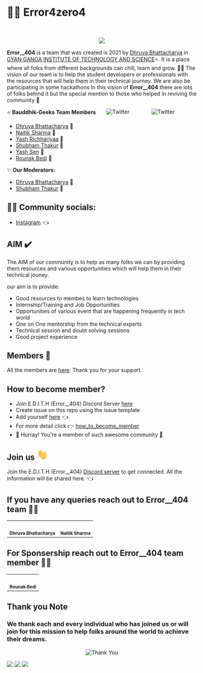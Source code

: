 # 👨‍🎓 Error4zero4 

<br>
<p align="center">
  <img align="top" src="https://user-images.githubusercontent.com/71749153/145678444-40650a1b-c382-463b-bc22-df28c6f9c262.gif">

**Error__404** is a team that was created is 2021 by [Dhruva Bhattacharya](https://github.com/dhruvaop) in [GYAN GANGA INSTITUTE OF TECHNOLOGY AND SCIENCE](https://ggits.org)⭐. It is a place where all folks from different backgrounds can chill, learn and grow. 👨‍🎓
The vision of our team is to help the student developers or professionals with the resources that will help them in their technical journey. We are also be participating in some hackathons In this vision of **Error__404** there are lots of folks behind it but the special mention to those who helped in reviving the community 👨‍

<a href="https://www.instagram.com/error_4zero4/" target="_blank"><img src="https://upload.wikimedia.org/wikipedia/commons/thumb/e/e7/Instagram_logo_2016.svg/768px-Instagram_logo_2016.svg.png" height="120px" width="120px" alt="Twitter" align="right"></a>
<a href="https://twitter.com/" target="_blank"><img src="https://cdn2.iconfinder.com/data/icons/social-media-2199/64/social_media_isometric_6-twitter-512.png" height="120px" width="120px" alt="Twitter" align="right"></a>

⭐ **Bauddhik-Geeks Team Members**

-   [Dhruva Bhattacharya](https://github.com/dhruvaop) 💬
-   [Naitik Sharma](https://github.com/Naitik234) 💬
-   [Yash Richhariyaa](https://github.com/yashrichhariyaa) 💬
-   [Shubham Thakur](https://github.com/shubham-31-thakur) 💬
-   [Yash Sen](https://github.com/yash31-sen) 💬
-   [Rounak Bedi](https://github.com/Rounakbedi) 💬


✨ **Our Moderators:**
  
-   [Dhruva Bhattacharya](https://github.com/dhruvaop) 💬
-   [Shubham Thakur](https://github.com/shubham-31-thakur) 💬



## 👨‍🎓 Community socials:
   
-   [Instagram](https://www.instagram.com/error_4zero4/) 👈

## AIM ✔️

The AIM of our community is to help as many folks we can by providing them resources and various opportunities which will help them in their technical jouney.

our aim is to provide:

-   Good resources to membes to learn technologies
-   Internship/Training and Job Opportunities
-   Opportunities of various event that are happening frequently in tech world
-   One on One mentorship from the technical experts
-   Technical session and doubt solving sessions
-   Good project experience

## Members 👨‍

All the members are [here](https://github.com/Error4zero4/.github/blob/main/MEMBERS.md). Thank you for your support.

## How to become member?

-   Join E.D.I.T.H (Error__404) Discord Server [here](https://discord.gg/j9WeNgaPpC)
-   Create issue on this repo using the issue template
-   Add yourself [here](https://github.com/Error4zero4/.github/blob/main/MEMBERS.md) 👈
-   For more detail click 👉 [how_to_become_member](https://github.com/Error4zero4/.github/blob/main/how_to_become_member.md)
-   🎊 Hurray! You're a member of such awesome community 🎉

## Join us <img src="https://raw.githubusercontent.com/ABSphreak/ABSphreak/master/gifs/Hi.gif" width="30px">

Join the E.D.I.T.H (Error__404) [Discord server](https://discord.gg/j9WeNgaPpC) to get connected. All the information will be shared here. 👈

<!--   Add members data here -->

## If you have any queries reach out to Error__404 team 👨‍🎓

<table>
  <tr>
    <td align="center"><a href="https://github.com/dhruvaop"><img src="https://avatars.githubusercontent.com/u/71749153?s=400&u=84276919c34e11f26f280384ea412a2433ffb3a2&v=4" width="100px;" alt=""/><br /><sub><b>Dhruva Bhattacharya</b></sub></a></td>
    <td align="center"><a href="https://github.com/Naitik234"><img src="https://avatars.githubusercontent.com/u/73165529?v=4" width="100px;" alt=""/><br /><sub><b>Naitik Sharma</b></sub></a></td>
    
    

  </tr>
</table>

## For Sponsership reach out to Error__404 team member 👨‍🎓
<table>
  <tr>
 <td align="center"><a href="https://github.com/Rounakbedi"><img src="https://avatars.githubusercontent.com/u/83304523?v=4" width="100px;" alt=""/><br /><sub><b>Rounak Bedi</b></sub></a></td>
    </tr>
      </table>
   

## Thank you Note

### We thank each and every individual who has joined us or will join for this mission to help folks around the world to achieve their dreams.

<p align="center">
  <img alt="Thank You" width="250px" src="https://user-images.githubusercontent.com/71749153/145679154-f8afe5b8-7034-44af-b354-9dccc614868e.gif">
   <br>


<!-- badges here -->

![](https://img.shields.io/github/repo-size/Error4zero4/Welcome-to-error-404-/)
<img src="https://visitor-badge.laobi.icu/badge?page_id=Error4zero4">
<img src="https://badges.frapsoft.com/os/v1/open-source.svg?v=103">
